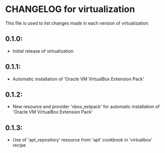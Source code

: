 # CHANGELOG for virtualization

This file is used to list changes made in each version of virtualization.

## 0.1.0:

* Initial release of virtualization

## 0.1.1:

* Automatic installation of 'Oracle VM VirtualBox Extension Pack'

## 0.1.2:

* New resource and provider 'vbox_extpack' for automatic installation of 'Oracle VM VirtualBox Extension Pack'

## 0.1.3:

* Use of 'apt_repository' resource from 'apt' cookbook in 'virtualbox' recipe


